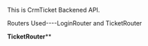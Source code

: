 This is CrmTicket Backened API.
<!-- 

   Make sure to install nodemon as a dev-dependencies.
   git clone 
   and npm start

 -->

Routers Used----LoginRouter  and TicketRouter
<!-- LoginRouter Api ('/auth/user)
          |Routers               |reuqet-type   |isPrivate  |description
    1.     | './auth/login'  |    POST       |     NO   |       verify user authentication and return JWT
    2.     | './auth/user/request-reset-password '|Post  | NO | verify email and pin to reset the passsword
    3.     |  './auth/user/reset-password'  | PUT |NO | replace with new password
    4.     | './auth/user/   | GET  | YES  |  get user info






 -->


 ****TicketRouter******
 <!-- TicketRouter Api ('/ticket/)
          |Routers               |request-type   |isPrivate  |description
    1.     | '/ticket'  |    Get    |     YES |   get all ticket for the loggedin User
    2.     | '/ticket/{id} '|GET  | YES | Get a single ticket details
    3.     |  '/ticket'  | POST |YES | Create a new ticket
    4.     | '/ticket/{id}'   | PUT  | YES  |  Update ticket details i.e reply message 
    5.     | '/ticket/close-ticket/{id}'   | PUT  | YES  |  Update ticket details i.e reply message 
 
 
 
 
 
  -->